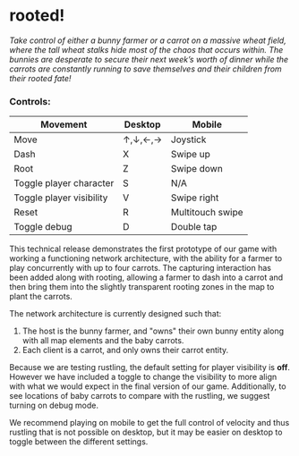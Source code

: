 # rooted!
*Take control of either a bunny farmer or a carrot on a massive wheat field, where the tall wheat stalks hide most of the chaos that occurs within. The bunnies are desperate to secure their next week’s worth of dinner while the carrots are constantly running to save themselves and their children from their rooted fate!* 

### Controls:
Movement | Desktop | Mobile 
| ---- | ---- | ----
Move  | ↑,↓,←,→ | Joystick
Dash  | X | Swipe up
Root  | Z | Swipe down
Toggle player character  | 	S | N/A
Toggle player visibility  | V | Swipe right
Reset | R | Multitouch swipe
Toggle debug | D | Double tap

This technical release demonstrates the first prototype of our game with working a functioning network architecture, with the ability for a farmer to play concurrently with up to four carrots. The capturing interaction has been added along with rooting, allowing a farmer to dash into a carrot and then bring them into the slightly transparent rooting zones in the map to plant the carrots.

The network architecture is currently designed such that:
1. The host is the bunny farmer, and "owns" their own bunny entity along with all map elements and the baby carrots.
2. Each client is a carrot, and only owns their carrot entity.

Because we are testing rustling, the default setting for player visibility is **off**. However we have included a toggle to change the visibility to more align with what we would expect in the final version of our game. Additionally, to see locations of baby carrots to compare with the rustling, we suggest turning on debug mode. 

We recommend playing on mobile to get the full control of velocity and thus rustling that is not possible on desktop, but it may be easier on desktop to toggle between the different settings.
